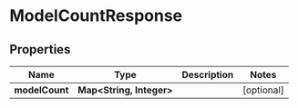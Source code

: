 

# ModelCountResponse


## Properties

Name | Type | Description | Notes
------------ | ------------- | ------------- | -------------
**modelCount** | **Map&lt;String, Integer&gt;** |  |  [optional]



